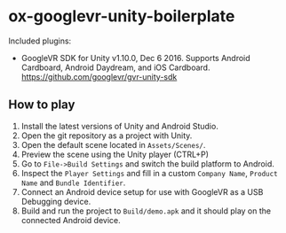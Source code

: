 # ox-googlevr-unity-boilerplate

Included plugins:

* GoogleVR SDK for Unity v1.10.0, Dec 6 2016. Supports Android Cardboard, Android Daydream, and iOS Cardboard. https://github.com/googlevr/gvr-unity-sdk

## How to play

1. Install the latest versions of Unity and Android Studio.
2. Open the git repository as a project with Unity.
3. Open the default scene located in `Assets/Scenes/`.
4. Preview the scene using the Unity player (CTRL+P)
5. Go to `File->Build Settings` and switch the build platform to Android.
6. Inspect the `Player Settings` and fill in a custom `Company Name`, `Product Name` and `Bundle Identifier`.
7. Connect an Android device setup for use with GoogleVR as a USB Debugging device.
8. Build and run the project to `Build/demo.apk` and it should play on the connected Android device.
